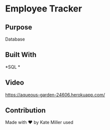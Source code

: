 # Employee Tracker

## Purpose
Database 

## Built With
*SQL
*

## Video
https://aqueous-garden-24606.herokuapp.com/


## Contribution 
Made with ❤️ by Kate Miller
used

